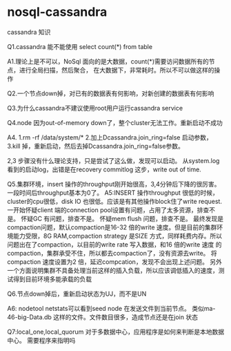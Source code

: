 # nosql-cassandra
cassandra 知识

Q1.cassandra 能不能使用 select count(*) from table

A1.理论上是不可以，NoSql 面向的是大数据，count(*)需要访问数据所有的节点，进行全局扫描，然后聚合，
在大数据下，非常耗时。所以不可以做这样的操作

Q2.一个节点down掉，对已有的数据表有何影响，对新创建的数据表有何影响


Q3.为什么cassandra不建议使用root用户运行cassandra service

Q4.node 因为out-of-memory down了，整个cluster无法工作。重新启动不成功

A4.
1.rm -rf /data/system/*
2.加上Dcassandra.join_ring=false
启动参数，
3.kill 掉，重新启动，然后去掉Dcassandra.join_ring=false参数。

2,3 步骤没有什么理论支持，只是尝试了这么做，发现可以启动。
从system.log 看到的启动log，出错是在recovery commitlog 这步，write out of time.

Q5.集群环境，insert 操作的throughput刚开始很高，3,4分钟后下降的很厉害。一段时间后throughput基本为0了。
A5:INSERT 操作throughput 很低的时候，cluster的cpu很低，disk IO 也很低。应该是有其他操作block住了write request.
一开始怀疑client 端的connection pool设置有问题，占用了太多资源，排查不是。
怀疑GC 有问题，排查不是。
怀疑mem flush 问题，排查不是。
最终发现是compaction问题，默认compaction是16-32 倍的write 速度。但是目前的集群环境能力受限，8G RAM,compaction strategy 是SIZE 方式，同样耗费内存。所以问题出在了compaction，以目前的write rate 写入数据，和16 倍的write 速度 的compaction，集群承受不住，所以都去compaction了，没有资源去write。
将compaction 速度设置为2 倍，延迟compcation，发现不会出现上述问题。
另外一个方面说明集群不具备处理当前这样的插入负载，所以应该调低插入的速度，测试得到目前环境多能承载的负载

Q6.节点down掉后，重新启动状态为UJ，而不是UN

A6:
nodetool netstats可以看到seed node 在发送文件到当前节点。
类似ma-46-big-Data.db  这样的文件。文件数目很多，造成节点还是在join 状态

Q7:local_one,local_quorum 对于多数据中心，应用程序是如何来判断是本地数据中心。
需要程序来指明吗
